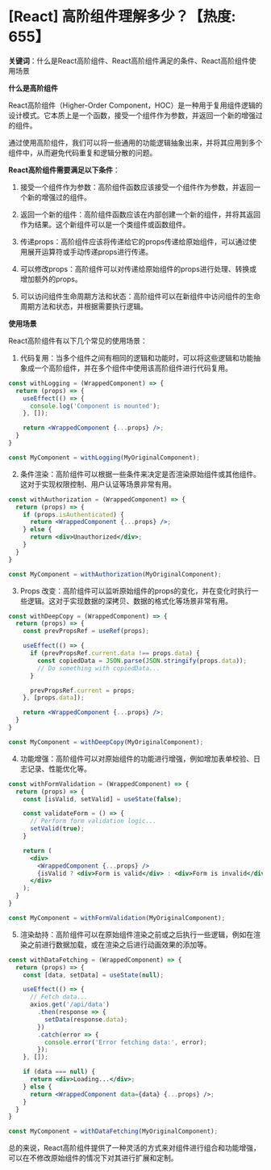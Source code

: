 # [React] 高阶组件理解多少？【热度: 655】

**关键词**：什么是React高阶组件、React高阶组件满足的条件、React高阶组件使用场景

**什么是高阶组件**

React高阶组件（Higher-Order Component，HOC）是一种用于复用组件逻辑的设计模式。它本质上是一个函数，接受一个组件作为参数，并返回一个新的增强过的组件。

通过使用高阶组件，我们可以将一些通用的功能逻辑抽象出来，并将其应用到多个组件中，从而避免代码重复和逻辑分散的问题。

**React高阶组件需要满足以下条件**：

1. 接受一个组件作为参数：高阶组件函数应该接受一个组件作为参数，并返回一个新的增强过的组件。

2. 返回一个新的组件：高阶组件函数应该在内部创建一个新的组件，并将其返回作为结果。这个新组件可以是一个类组件或函数组件。

3. 传递props：高阶组件应该将传递给它的props传递给原始组件，可以通过使用展开运算符或手动传递props进行传递。

4. 可以修改props：高阶组件可以对传递给原始组件的props进行处理、转换或增加额外的props。

5. 可以访问组件生命周期方法和状态：高阶组件可以在新组件中访问组件的生命周期方法和状态，并根据需要执行逻辑。

**使用场景**

React高阶组件有以下几个常见的使用场景：

1. 代码复用：当多个组件之间有相同的逻辑和功能时，可以将这些逻辑和功能抽象成一个高阶组件，并在多个组件中使用该高阶组件进行代码复用。

```jsx
const withLogging = (WrappedComponent) => {
  return (props) => {
    useEffect(() => {
      console.log('Component is mounted');
    }, []);

    return <WrappedComponent {...props} />;
  }
}

const MyComponent = withLogging(MyOriginalComponent);
```

2. 条件渲染：高阶组件可以根据一些条件来决定是否渲染原始组件或其他组件。这对于实现权限控制、用户认证等场景非常有用。

```jsx
const withAuthorization = (WrappedComponent) => {
  return (props) => {
    if (props.isAuthenticated) {
      return <WrappedComponent {...props} />;
    } else {
      return <div>Unauthorized</div>;
    }
  }
}

const MyComponent = withAuthorization(MyOriginalComponent);
```

3. Props 改变：高阶组件可以监听原始组件的props的变化，并在变化时执行一些逻辑。这对于实现数据的深拷贝、数据的格式化等场景非常有用。

```jsx
const withDeepCopy = (WrappedComponent) => {
  return (props) => {
    const prevPropsRef = useRef(props);

    useEffect(() => {
      if (prevPropsRef.current.data !== props.data) {
        const copiedData = JSON.parse(JSON.stringify(props.data));
        // Do something with copiedData...
      }

      prevPropsRef.current = props;
    }, [props.data]);

    return <WrappedComponent {...props} />;
  }
}

const MyComponent = withDeepCopy(MyOriginalComponent);
```

4. 功能增强：高阶组件可以对原始组件的功能进行增强，例如增加表单校验、日志记录、性能优化等。

```jsx
const withFormValidation = (WrappedComponent) => {
  return (props) => {
    const [isValid, setValid] = useState(false);

    const validateForm = () => {
      // Perform form validation logic...
      setValid(true);
    }

    return (
      <div>
        <WrappedComponent {...props} />
        {isValid ? <div>Form is valid</div> : <div>Form is invalid</div>}
      </div>
    );
  }
}

const MyComponent = withFormValidation(MyOriginalComponent);
```

5. 渲染劫持：高阶组件可以在原始组件渲染之前或之后执行一些逻辑，例如在渲染之前进行数据加载，或在渲染之后进行动画效果的添加等。

```jsx
const withDataFetching = (WrappedComponent) => {
  return (props) => {
    const [data, setData] = useState(null);

    useEffect(() => {
      // Fetch data...
      axios.get('/api/data')
        .then(response => {
          setData(response.data);
        })
        .catch(error => {
          console.error('Error fetching data:', error);
        });
    }, []);

    if (data === null) {
      return <div>Loading...</div>;
    } else {
      return <WrappedComponent data={data} {...props} />;
    }
  }
}

const MyComponent = withDataFetching(MyOriginalComponent);
```

总的来说，React高阶组件提供了一种灵活的方式来对组件进行组合和功能增强，可以在不修改原始组件的情况下对其进行扩展和定制。